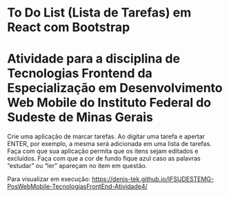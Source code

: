 # To Do List (Lista de Tarefas) em React com Bootstrap

# Atividade para a disciplina de Tecnologias Frontend da Especialização em Desenvolvimento Web Mobile do Instituto Federal do Sudeste de Minas Gerais

Crie uma aplicação de marcar tarefas. Ao digitar uma tarefa e apertar ENTER, por exemplo, a mesma será adicionada em uma lista de tarefas.
Faça com que sua aplicação permita que os itens sejam editados e excluídos.
Faça com que a cor de fundo fique azul caso as palavras “estudar” ou “ler” apareçam no item em questão.

Para visualizar em execução: https://denis-tek.github.io/IFSUDESTEMG-PosWebMobile-TecnologiasFrontEnd-Atividade4/

